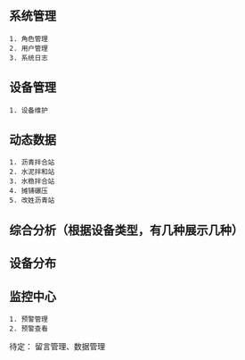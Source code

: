 ## 系统管理
    1. 角色管理
    2. 用户管理
    3. 系统日志

## 设备管理
    1. 设备维护

## 动态数据
    1. 沥青拌合站
    2. 水泥拌和站
    3. 水稳拌合站
    4. 摊铺碾压
    5. 改姓沥青站

## 综合分析（根据设备类型，有几种展示几种）

## 设备分布

## 监控中心
    1. 预警管理
    2. 预警查看

待定：
留言管理、数据管理